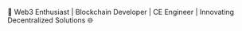 🚀 Web3 Enthusiast | Blockchain Developer | CE Engineer | Innovating Decentralized Solutions 🌐


<!---
YassineElBachiri/YassineElBachiri is a ✨ special ✨ repository because its `README.md` (this file) appears on your GitHub profile.
You can click the Preview link to take a look at your changes.
--->
